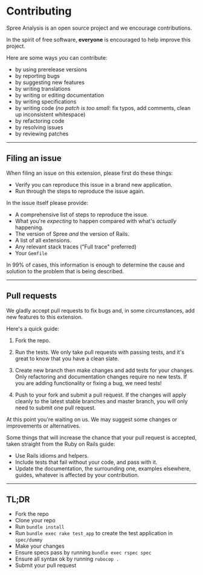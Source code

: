 # Contributing

Spree Analysis is an open source project and we encourage contributions.

In the spirit of free software, **everyone** is encouraged to help improve this project.

Here are some ways *you* can contribute:

* by using prerelease versions
* by reporting bugs
* by suggesting new features
* by writing translations
* by writing or editing documentation
* by writing specifications
* by writing code (*no patch is too small*: fix typos, add comments, clean up inconsistent whitespace)
* by refactoring code
* by resolving issues
* by reviewing patches

---

## Filing an issue

When filing an issue on this extension, please first do these things:

* Verify you can reproduce this issue in a brand new application.
* Run through the steps to reproduce the issue again.

In the issue itself please provide:

* A comprehensive list of steps to reproduce the issue.
* What you're *expecting* to happen compared with what's *actually* happening.
* The version of Spree *and* the version of Rails.
* A list of all extensions.
* Any relevant stack traces ("Full trace" preferred)
* Your `Gemfile`

In 99% of cases, this information is enough to determine the cause and solution to the problem that is being described.

---

## Pull requests

We gladly accept pull requests to fix bugs and, in some circumstances, add new features to this extension.

Here's a quick guide:

1. Fork the repo.

2. Run the tests. We only take pull requests with passing tests, and it's great to know that you have a clean slate.

3. Create new branch then make changes and add tests for your changes. Only refactoring and documentation changes require no new tests. If you are adding functionality or fixing a bug, we need tests!

4. Push to your fork and submit a pull request. If the changes will apply cleanly to the latest stable branches and master branch, you will only need to submit one pull request.

At this point you're waiting on us. We may suggest some changes or improvements or alternatives.

Some things that will increase the chance that your pull request is accepted, taken straight from the Ruby on Rails guide:

* Use Rails idioms and helpers.
* Include tests that fail without your code, and pass with it.
* Update the documentation, the surrounding one, examples elsewhere, guides, whatever is affected by your contribution.

---

## TL;DR

* Fork the repo
* Clone your repo
* Run `bundle install`
* Run `bundle exec rake test_app` to create the test application in `spec/dummy`
* Make your changes
* Ensure specs pass by running `bundle exec rspec spec`
* Ensure all syntax ok by running `rubocop .`
* Submit your pull request
